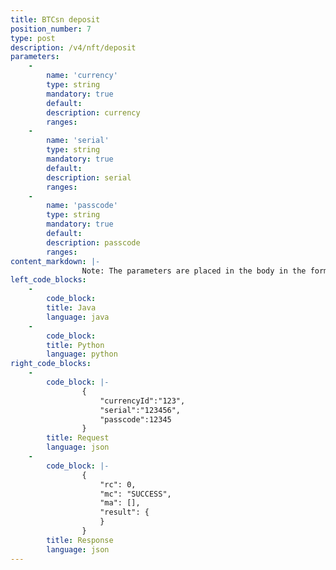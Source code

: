 ```yaml
---
title: BTCsn deposit
position_number: 7
type: post
description: /v4/nft/deposit
parameters:
    -
        name: 'currency'
        type: string
        mandatory: true
        default:
        description: currency
        ranges:
    -
        name: 'serial'
        type: string
        mandatory: true
        default:
        description: serial
        ranges:
    -
        name: 'passcode'
        type: string
        mandatory: true
        default:
        description: passcode
        ranges: 
content_markdown: |-
                Note: The parameters are placed in the body in the form of json
left_code_blocks:
    -
        code_block:
        title: Java
        language: java
    -
        code_block:
        title: Python
        language: python
right_code_blocks:
    -
        code_block: |-
                {
                    "currencyId":"123",
                    "serial":"123456",
                    "passcode":12345
                }
        title: Request
        language: json
    -
        code_block: |-
                {
                    "rc": 0,
                    "mc": "SUCCESS",
                    "ma": [],
                    "result": {      
                    }
                }
        title: Response
        language: json    
---
```

